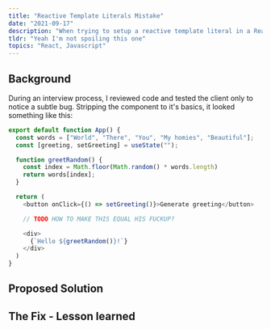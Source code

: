 ```yaml
---
title: "Reactive Template Literals Mistake"
date: "2021-09-17"
description: "When trying to setup a reactive template literal in a React component went wrong"
tldr: "Yeah I'm not spoiling this one"
topics: "React, Javascript"
---
```


## Background

During an interview process, I reviewed code and tested the client only to notice a subtle bug. Stripping the component to it's basics, it looked something like this:

```JavaScript
export default function App() {
  const words = ["World", "There", "You", "My homies", "Beautiful"];
  const [greeting, setGreeting] = useState("");

  function greetRandom() {
    const index = Math.floor(Math.random() * words.length)
    return words[index];
  }

  return (
    <button onClick={() => setGreeting()}>Generate greeting</button>

    // TODO HOW TO MAKE THIS EQUAL HIS FUCKUP?

    <div>
      {`Hello ${greetRandom()}!`}
    </div>
  )
}
```


## Proposed Solution

## The Fix - Lesson learned

